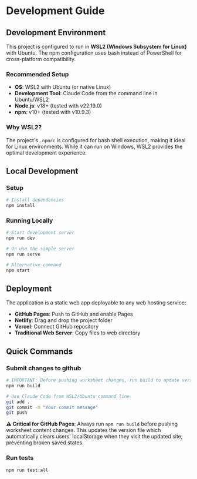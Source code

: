 # Development Guide

## Development Environment

This project is configured to run in **WSL2 (Windows Subsystem for Linux)** with Ubuntu. The npm configuration uses bash instead of PowerShell for cross-platform compatibility.

### Recommended Setup
- **OS**: WSL2 with Ubuntu (or native Linux)
- **Development Tool**: Claude Code from the command line in Ubuntu/WSL2
- **Node.js**: v18+ (tested with v22.19.0)
- **npm**: v10+ (tested with v10.9.3)

### Why WSL2?
The project's `.npmrc` is configured for bash shell execution, making it ideal for Linux environments. While it can run on Windows, WSL2 provides the optimal development experience.

## Local Development

### Setup
```bash
# Install dependencies
npm install
```

### Running Locally
```bash
# Start development server
npm run dev

# Or use the simple server
npm run serve

# Alternative command
npm start
```

## Deployment

The application is a static web app deployable to any web hosting service:

- **GitHub Pages**: Push to GitHub and enable Pages
- **Netlify**: Drag and drop the project folder
- **Vercel**: Connect GitHub repository
- **Traditional Web Server**: Copy files to web directory

## Quick Commands

### Submit changes to github
```bash
# IMPORTANT: Before pushing worksheet changes, run build to update version
npm run build

# Use Claude Code from WSL2/Ubuntu command line
git add .
git commit -m "Your commit message"
git push
```

**⚠️ Critical for GitHub Pages**: Always run `npm run build` before pushing worksheet content changes. This updates the version file which automatically clears users' localStorage when they visit the updated site, preventing broken saved states.

### Run tests
```bash
npm run test:all
```
